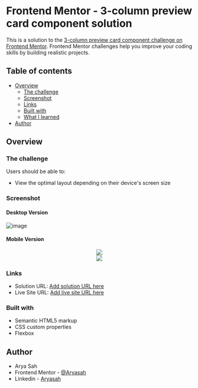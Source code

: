# Frontend Mentor - 3-column preview card component solution

This is a solution to the [3-column preview card component challenge on Frontend Mentor](https://www.frontendmentor.io/challenges/3column-preview-card-component-pH92eAR2-). Frontend Mentor challenges help you improve your coding skills by building realistic projects.


## Table of contents

- [Overview](#overview)
  - [The challenge](#the-challenge)
  - [Screenshot](#screenshot)
  - [Links](#links)
  - [Built with](#built-with)
  - [What I learned](#what-i-learned)
- [Author](#author)



## Overview

### The challenge

Users should be able to:

- View the optimal layout depending on their device's screen size

### Screenshot

#### Desktop Version
![image](https://user-images.githubusercontent.com/75942764/128418749-4799b5ee-0a59-474b-97f3-358c95986942.png)

#### Mobile Version
<div align="center">
<img src="https://user-images.githubusercontent.com/75942764/128419553-56c7bec8-ed77-4ea7-96b1-7b4e3704af3c.png" />
</div>
<div align="center">
<img src="https://user-images.githubusercontent.com/75942764/128419646-ff1fbdf4-5a75-4fcb-b6f4-70aff5be6527.png" />
</div>


### Links

- Solution URL: [Add solution URL here](https://github.com/Aryasah/Front-end-mentor-challenge-3/)
- Live Site URL: [Add live site URL here](https://aryasah.github.io/Front-end-mentor-challenge-3//)


### Built with

- Semantic HTML5 markup
- CSS custom properties
- Flexbox





## Author

- Arya Sah
- Frontend Mentor - [@Aryasah](https://www.frontendmentor.io/profile/Aryasah)
- Linkedin - [Aryasah](https://linkedin.com/in/arya-sah-5100121b3/)

